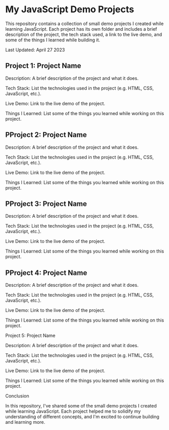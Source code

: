 # My JavaScript Demo Projects

This repository contains a collection of small demo projects I created while learning JavaScript. Each project has its own folder and includes a brief description of the project, the tech stack used, a link to the live demo, and some of the things I learned while building it.

Last Updated: April 27 2023

## Project 1: Project Name

Description: A brief description of the project and what it does.

Tech Stack: List the technologies used in the project (e.g. HTML, CSS, JavaScript, etc.).

Live Demo: Link to the live demo of the project.

Things I Learned: List some of the things you learned while working on this project.

## PProject 2: Project Name

Description: A brief description of the project and what it does.

Tech Stack: List the technologies used in the project (e.g. HTML, CSS, JavaScript, etc.).

Live Demo: Link to the live demo of the project.

Things I Learned: List some of the things you learned while working on this project.

## PProject 3: Project Name

Description: A brief description of the project and what it does.

Tech Stack: List the technologies used in the project (e.g. HTML, CSS, JavaScript, etc.).

Live Demo: Link to the live demo of the project.

Things I Learned: List some of the things you learned while working on this project.

## PProject 4: Project Name

Description: A brief description of the project and what it does.

Tech Stack: List the technologies used in the project (e.g. HTML, CSS, JavaScript, etc.).

Live Demo: Link to the live demo of the project.

Things I Learned: List some of the things you learned while working on this project.

Project 5: Project Name

Description: A brief description of the project and what it does.

Tech Stack: List the technologies used in the project (e.g. HTML, CSS, JavaScript, etc.).

Live Demo: Link to the live demo of the project.

Things I Learned: List some of the things you learned while working on this project.

Conclusion

In this repository, I've shared some of the small demo projects I created while learning JavaScript. Each project helped me to solidify my understanding of different concepts, and I'm excited to continue building and learning more.
